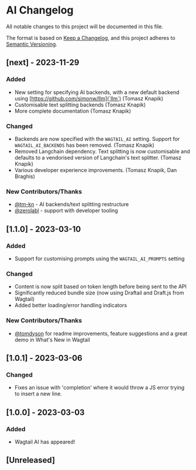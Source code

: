 # AI Changelog

All notable changes to this project will be documented in this file.

The format is based on [Keep a Changelog](https://keepachangelog.com/en/1.0.0/),
and this project adheres to [Semantic Versioning](https://semver.org/spec/v2.0.0.html).

## [next] - 2023-11-29

### Added

- New setting for specifying AI backends, with a new default backend using [https://github.com/simonw/llm](`llm`) (Tomasz Knapik)
- Customisable text splitting backends (Tomasz Knapik)
- More complete documentation (Tomasz Knapik)

### Changed

- Backends are now specified with the `WAGTAIL_AI` setting. Support for `WAGTAIL_AI_BACKENDS` has been removed. (Tomasz Knapik)
- Removed Langchain dependency. Text splitting is now customisable and defaults to a vendorised version of Langchain's text splitter. (Tomasz Knapik)
- Various developer experience improvements. (Tomasz Knapik, Dan Braghis)

### New Contributors/Thanks

- [@tm-kn](https://github.com/tm-kn) - AI backends/text splitting restructure
- [@zerolabl](https://github.com/zerolab) - support with developer tooling

## [1.1.0] - 2023-03-10

### Added

- Support for customising prompts using the `WAGTAIL_AI_PROMPTS` setting

### Changed

- Content is now split based on token length before being sent to the API
- Significantly reduced bundle size (now using Draftail and Draft.js from Wagtail)
- Added better loading/error handling indicators

### New Contributors/Thanks

- [@tomdyson](https://github.com/tomdyson) for readme improvements, feature suggestions and a great demo in What's New in Wagtail

## [1.0.1] - 2023-03-06

### Changed

- Fixes an issue with 'completion' where it would throw a JS error trying to insert a new line.

## [1.0.0] - 2023-03-03

### Added

- Wagtail AI has appeared!


## [Unreleased]

<!-- TEMPLATE - keep below to copy for new releases -->
<!--


## [x.y.z] - YYYY-MM-DD

### Added

- ...

### Changed

- ...

### Removed

- ...

-->

